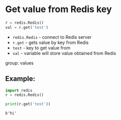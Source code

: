 # Get value from Redis key

```python
r = redis.Redis()
val = r.get('test')
```

- `redis.Redis` - connect to Redis server
- `r.get` - gets value by key from Redis
- `test` - key to get value from
- `val` - variable will store value obtained from Redis

group: values

## Example: 
```python
import redis
r = redis.Redis()

print(r.get('test'))
```
```
b'hi'
```

